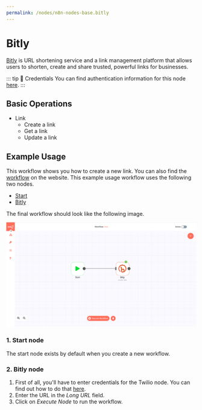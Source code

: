 ```yaml
---
permalink: /nodes/n8n-nodes-base.bitly
---
```


# Bitly

[Bitly](https://bitly.com/) is URL shortening service and a link management platform that allows users to shorten, create and share trusted, powerful links for businesses.

::: tip 🔑 Credentials
You can find authentication information for this node [here](../../../credentials/Bitly).
:::

## Basic Operations

- Link
	- Create a link
	- Get a link
	- Update a link


## Example Usage

This workflow shows you how to create a new link. You can also find the [workflow](https://n8n.io/workflows/442) on the website. This example usage workflow uses the following two nodes.

- [Start](../../core-nodes/Start/README.md)
- [Bitly]()

The final workflow should look like the following image.

![A workflow with the Bitly node](./workflow.png)

### 1. Start node

The start node exists by default when you create a new workflow.

### 2. Bitly node

1. First of all, you'll have to enter credentials for the Twilio node. You can find out how to do that [here](../../../credentials/Bitly/README.md).
2. Enter the URL in the *Long URL* field.
3. Click on *Execute Node* to run the workflow.

